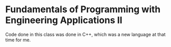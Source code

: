 # Fundamentals of Programming with Engineering Applications II
Code done in this class was done in C++, which was a new language at that time for me.
